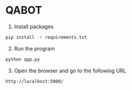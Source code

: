 # QABOT

1. Install packages
```bash
pip install -r requirements.txt
```
2. Run the program
```bash
python app.py
```
3. Open the browser and go to the following URL
```bash
http://localhost:5000/
```